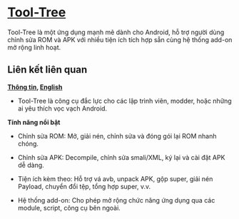 # [Tool-Tree](https://zenlua.github.io/Tool-Tree) 

Tool-Tree là một ứng dụng mạnh mẽ dành cho Android, hỗ trợ người dùng chỉnh sửa ROM và APK với nhiều tiện ích tích hợp sẵn cùng hệ thống add-on mở rộng linh hoạt.

## Liên kết liên quan

**[Thông tin](https://zenlua.github.io/Tool-Tree/Information.html),  [English](https://zenlua.github.io/Tool-Tree/English.html)**

- Tool-Tree là công cụ đắc lực cho các lập trình viên, modder, hoặc những ai yêu thích vọc vạch Android.

**Tính năng nổi bật**

- Chỉnh sửa ROM: Mở, giải nén, chỉnh sửa và đóng gói lại ROM nhanh chóng.

- Chỉnh sửa APK: Decompile, chỉnh sửa smali/XML, ký lại và cài đặt APK dễ dàng.

- Tiện ích kèm theo: Hỗ trợ vá avb, unpack APK, gộp super, giải nén Payload, chuyển đổi tệp, tổng hợp super, v.v.

- Hệ thống add-on: Cho phép mở rộng chức năng ứng dụng qua các module, script, công cụ bên ngoài.

